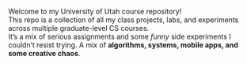 Welcome to my University of Utah course repository!  
This repo is a collection of all my class projects, labs, and experiments across multiple graduate-level CS courses.  
It’s a mix of serious assignments and some *funny* side experiments I couldn’t resist trying. A
mix of **algorithms, systems, mobile apps, and some creative chaos**.  
